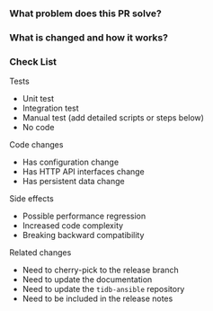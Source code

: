 <!--
Thank you for working on PD! Please read PD's [CONTRIBUTING](https://github.com/pingcap/pd/blob/master/CONTRIBUTING.md) document **BEFORE** filing this PR.
-->

### What problem does this PR solve? <!--add the issue link with summary if it exists-->


### What is changed and how it works?


### Check List <!--REMOVE the items that are not applicable-->

Tests <!-- At least one of them must be included. -->

 - Unit test
 - Integration test
 - Manual test (add detailed scripts or steps below)
 - No code

Code changes

 - Has configuration change
 - Has HTTP API interfaces change
 - Has persistent data change

Side effects

 - Possible performance regression
 - Increased code complexity
 - Breaking backward compatibility

Related changes

 - Need to cherry-pick to the release branch
 - Need to update the documentation
 - Need to update the `tidb-ansible` repository
 - Need to be included in the release notes
